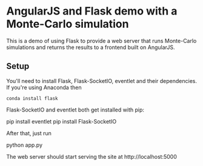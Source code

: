 # AngularJS and Flask demo with a Monte-Carlo simulation

This is a demo of using Flask to provide a web server that runs Monte-Carlo simulations and returns
the results to a frontend built on AngularJS.

## Setup

You'll need to install Flask, Flask-SocketIO, eventlet and their dependencies.
If you're using Anaconda then

    conda install flask

Flask-SocketIO and eventlet both get installed with pip:

   pip install eventlet
   pip install Flask-SocketIO

After that, just run

   python app.py

The web server should start serving the site at http://localhost:5000
